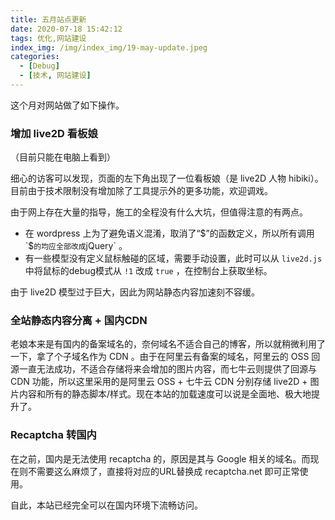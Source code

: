 ```yaml
---
title: 五月站点更新
date: 2020-07-18 15:42:12
tags: 优化,网站建设
index_img: /img/index_img/19-may-update.jpeg
categories:
  - [Debug]
  - [技术, 网站建设]
---
```


这个月对网站做了如下操作。

### 增加 live2D 看板娘

（目前只能在电脑上看到）

细心的访客可以发现，页面的左下角出现了一位看板娘（是 live2D 人物 hibiki）。目前由于技术限制没有增加除了工具提示外的更多功能，欢迎调戏。

由于网上存在大量的指导，施工的全程没有什么大坑，但值得注意的有两点。

*   在 wordpress 上为了避免语义混淆，取消了“$”的函数定义，所以所有调用 `$` 的均应全部改成 `jQuery` 。
*   有一些模型没有定义鼠标触碰的区域，需要手动设置，此时可以从 `live2d.js` 中将鼠标的debug模式从 `!1` 改成 `true` ，在控制台上获取坐标。

由于 live2D 模型过于巨大，因此为网站静态内容加速刻不容缓。

### 全站静态内容分离 + 国内CDN

老娘本来是有国内的备案域名的，奈何域名不适合自己的博客，所以就稍微利用了一下，拿了个子域名作为 CDN 。由于在阿里云有备案的域名，阿里云的 OSS 回源一直无法成功，不适合存储将来会增加的图片内容，而七牛云则提供了回源与 CDN 功能，所以这里采用的是阿里云 OSS + 七牛云 CDN 分别存储 live2D + 图片内容和所有的静态脚本/样式。现在本站的加载速度可以说是全面地、极大地提升了。

### Recaptcha 转国内

在之前，国内是无法使用 recaptcha 的，原因是其与 Google 相关的域名。而现在则不需要这么麻烦了，直接将对应的URL替换成 recaptcha.net 即可正常使用。

自此，本站已经完全可以在国内环境下流畅访问。